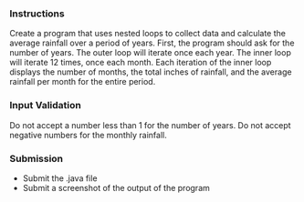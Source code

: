### Instructions
Create a program that uses nested loops to collect data and calculate the average rainfall over a period of years.  First, the program should ask for the number of years.  The outer loop will iterate once each year. The inner loop will iterate 12 times, once each month. Each iteration of the inner loop displays the number of months, the total inches of rainfall, and the average rainfall per month for the entire period.

### Input Validation
Do not accept a number less than 1 for the number of years. Do not accept negative numbers for the monthly rainfall.


### Submission
- Submit  the .java file
- Submit a screenshot of the output of the program
